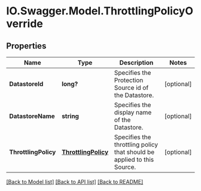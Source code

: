 # IO.Swagger.Model.ThrottlingPolicyOverride
## Properties

Name | Type | Description | Notes
------------ | ------------- | ------------- | -------------
**DatastoreId** | **long?** | Specifies the Protection Source id of the Datastore. | [optional] 
**DatastoreName** | **string** | Specifies the display name of the Datastore. | [optional] 
**ThrottlingPolicy** | [**ThrottlingPolicy**](ThrottlingPolicy.md) | Specifies the throttling policy that should be applied to this Source. | [optional] 

[[Back to Model list]](../README.md#documentation-for-models) [[Back to API list]](../README.md#documentation-for-api-endpoints) [[Back to README]](../README.md)

